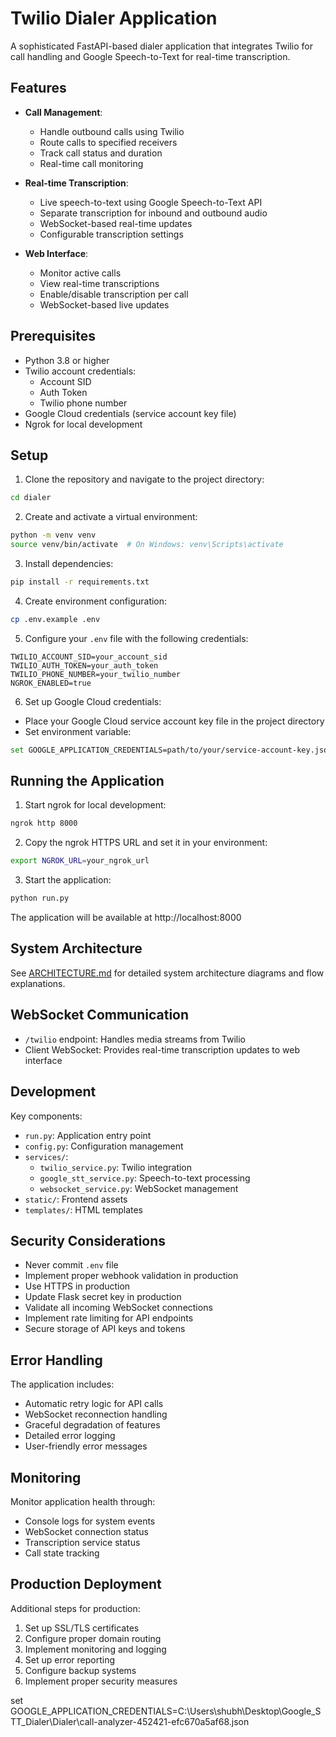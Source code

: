 # Twilio Dialer Application

A sophisticated FastAPI-based dialer application that integrates Twilio for call handling and Google Speech-to-Text for real-time transcription.

## Features

- **Call Management**:
  - Handle outbound calls using Twilio
  - Route calls to specified receivers
  - Track call status and duration
  - Real-time call monitoring

- **Real-time Transcription**:
  - Live speech-to-text using Google Speech-to-Text API
  - Separate transcription for inbound and outbound audio
  - WebSocket-based real-time updates
  - Configurable transcription settings

- **Web Interface**:
  - Monitor active calls
  - View real-time transcriptions
  - Enable/disable transcription per call
  - WebSocket-based live updates

## Prerequisites

- Python 3.8 or higher
- Twilio account credentials:
  - Account SID
  - Auth Token
  - Twilio phone number
- Google Cloud credentials (service account key file)
- Ngrok for local development

## Setup

1. Clone the repository and navigate to the project directory:

```bash
cd dialer
```

2. Create and activate a virtual environment:

```bash
python -m venv venv
source venv/bin/activate  # On Windows: venv\Scripts\activate
```

3. Install dependencies:

```bash
pip install -r requirements.txt
```

4. Create environment configuration:

```bash
cp .env.example .env
```

5. Configure your `.env` file with the following credentials:

```env
TWILIO_ACCOUNT_SID=your_account_sid
TWILIO_AUTH_TOKEN=your_auth_token
TWILIO_PHONE_NUMBER=your_twilio_number
NGROK_ENABLED=true
```

6. Set up Google Cloud credentials:
- Place your Google Cloud service account key file in the project directory
- Set environment variable:
```bash
set GOOGLE_APPLICATION_CREDENTIALS=path/to/your/service-account-key.json
```

## Running the Application

1. Start ngrok for local development:

```bash
ngrok http 8000
```

2. Copy the ngrok HTTPS URL and set it in your environment:

```bash
export NGROK_URL=your_ngrok_url
```

3. Start the application:

```bash
python run.py
```

The application will be available at http://localhost:8000

## System Architecture

See [ARCHITECTURE.md](ARCHITECTURE.md) for detailed system architecture diagrams and flow explanations.

## WebSocket Communication

- `/twilio` endpoint: Handles media streams from Twilio
- Client WebSocket: Provides real-time transcription updates to web interface

## Development

Key components:

- `run.py`: Application entry point
- `config.py`: Configuration management
- `services/`:
  - `twilio_service.py`: Twilio integration
  - `google_stt_service.py`: Speech-to-text processing
  - `websocket_service.py`: WebSocket management
- `static/`: Frontend assets
- `templates/`: HTML templates

## Security Considerations

- Never commit `.env` file
- Implement proper webhook validation in production
- Use HTTPS in production
- Update Flask secret key in production
- Validate all incoming WebSocket connections
- Implement rate limiting for API endpoints
- Secure storage of API keys and tokens

## Error Handling

The application includes:
- Automatic retry logic for API calls
- WebSocket reconnection handling
- Graceful degradation of features
- Detailed error logging
- User-friendly error messages

## Monitoring

Monitor application health through:
- Console logs for system events
- WebSocket connection status
- Transcription service status
- Call state tracking

## Production Deployment

Additional steps for production:
1. Set up SSL/TLS certificates
2. Configure proper domain routing
3. Implement monitoring and logging
4. Set up error reporting
5. Configure backup systems
6. Implement proper security measures



set GOOGLE_APPLICATION_CREDENTIALS=C:\Users\shubh\Desktop\Google_STT_Dialer\Dialer\call-analyzer-452421-efc670a5af68.json
